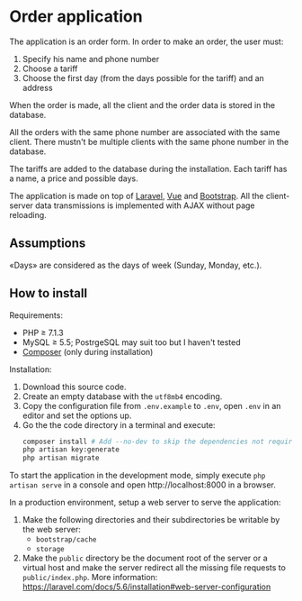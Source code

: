 # Order application

The application is an order form. In order to make an order, the user must:

1. Specify his name and phone number
2. Choose a tariff
3. Choose the first day (from the days possible for the tariff) and an address

When the order is made, all the client and the order data is stored in the database.

All the orders with the same phone number are associated with the same client.
There mustn't be multiple clients with the same phone number in the database.

The tariffs are added to the database during the installation.
Each tariff has a name, a price and possible days.

The application is made on top of [Laravel](http://laravel.com), [Vue](http://vuejs.org) and [Bootstrap](http://getbootstrap.com).
All the client-server data transmissions is implemented with AJAX without page reloading.

## Assumptions

«Days» are considered as the days of week (Sunday, Monday, etc.).

## How to install

Requirements:

* PHP ≥ 7.1.3
* MySQL ≥ 5.5; PostrgeSQL may suit too but I haven't tested 
* [Composer](https://getcomposer.org) (only during installation)

Installation:

1. Download this source code.
2. Create an empty database with the `utf8mb4` encoding.
3. Copy the configuration file from `.env.example` to `.env`, open `.env` in an editor and set the options up.
4. Go the the code directory in a terminal and execute:
    ```bash
    composer install # Add --no-dev to skip the dependencies not required on production
    php artisan key:generate
    php artisan migrate
    ```

To start the application in the development mode, simply execute `php artisan serve` in a console and open http://localhost:8000 in a browser.

In a production environment, setup a web server to serve the application:

1. Make the following directories and their subdirectories be writable by the web server:
    - `bootstrap/cache`
    - `storage`
2. Make the `public` directory be the document root of the server or a virtual host and make the server redirect all the
    missing file requests to `public/index.php`. More information: https://laravel.com/docs/5.6/installation#web-server-configuration
